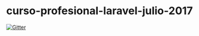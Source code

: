 # curso-profesional-laravel-julio-2017

[![Gitter](https://badges.gitter.im/webtrainingmx/curso-profesional-laravel-julio-2017.svg)](https://gitter.im/webtrainingmx/curso-profesional-laravel-julio-2017?utm_source=badge&utm_medium=badge&utm_campaign=pr-badge&utm_content=badge)